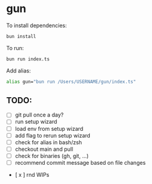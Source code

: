# gun

To install dependencies:

```bash
bun install
```

To run:

```bash
bun run index.ts
```

Add alias:

```bash
alias gun="bun run /Users/USERNAME/gun/index.ts"
```

## TODO:

- [ ] git pull once a day?
- [ ] run setup wizard
- [ ] load env from setup wizard
- [ ] add flag to rerun setup wizard
- [ ] check for alias in bash/zsh
- [ ] checkout main and pull
- [ ] check for binaries (gh, git, ...)
- [ ] recommend commit message based on file changes
- [ x ] rnd WIPs
